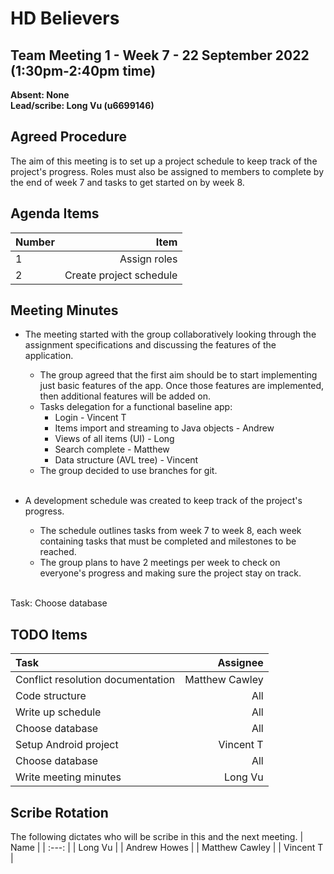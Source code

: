 # HD Believers


## Team Meeting 1 - Week 7 - 22 September 2022 (1:30pm-2:40pm time)
**Absent: None**
<br>
**Lead/scribe: Long Vu (u6699146)**

## Agreed Procedure
The aim of this meeting is to set up a project schedule to keep track of the project's progress. Roles must also be assigned to members to complete by the end of week 7 and tasks to get started on by week 8.


## Agenda Items
| Number | Item |
| :--- | ---: |
| 1 | Assign roles |
| 2 | Create project schedule |


## Meeting Minutes
- The meeting started with the group collaboratively looking through the assignment specifications and discussing the features of the application.
    - The group agreed that the first aim should be to start implementing just basic features of the app. Once those features are implemented, then additional features will be added on.
    - Tasks delegation for a functional baseline app:
        - Login - Vincent T
        - Items import and streaming to Java objects - Andrew
        - Views of all items (UI) - Long
        - Search complete - Matthew
        - Data structure (AVL tree) - Vincent
    - The group decided to use branches for git.

    <br>

- A development schedule was created to keep track of the project's progress.
    - The schedule outlines tasks from week 7 to week 8, each week containing tasks that must be completed and milestones to be reached.
    - The group plans to have 2 meetings per week to check on everyone's progress and making sure the project stay on track.

    <br>

Task:
Choose database

## TODO Items
| Task | Assignee |
| :--- | ---: |
| Conflict resolution documentation | Matthew Cawley |
| Code structure | All |
| Write up schedule | All |
| Choose database | All |
| Setup Android project | Vincent T |
| Choose database | All |
| Write meeting minutes | Long Vu |

## Scribe Rotation
The following dictates who will be scribe in this and the next meeting.
| Name |
| :---: |
| Long Vu |
| Andrew Howes |
| Matthew Cawley |
| Vincent T |